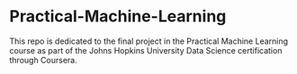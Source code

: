 # Practical-Machine-Learning

This repo is dedicated to the final project in the Practical Machine Learning course as part of the Johns Hopkins University Data Science certification through Coursera.
